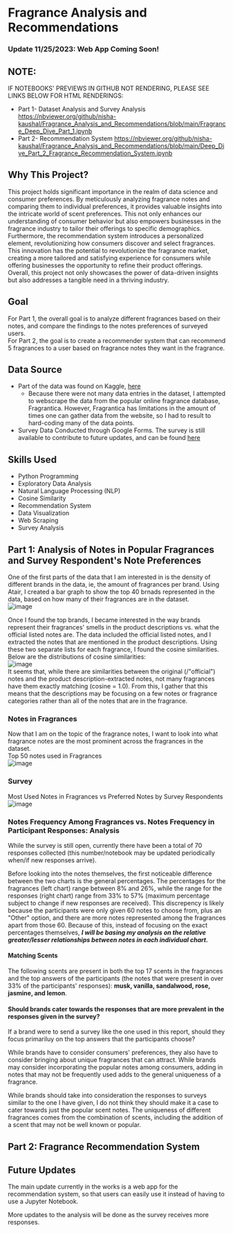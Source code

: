 # Fragrance Analysis and Recommendations
### Update 11/25/2023: Web App Coming Soon! 
## NOTE: 
IF NOTEBOOKS' PREVIEWS IN GITHUB NOT RENDERING, PLEASE SEE LINKS BELOW FOR HTML RENDERINGS: <br> 
* Part 1- Dataset Analysis and Survey Analysis https://nbviewer.org/github/nisha-kaushal/Fragrance_Analysis_and_Recommendations/blob/main/Fragrance_Deep_Dive_Part_1.ipynb <br>
* Part 2- Recommendation System https://nbviewer.org/github/nisha-kaushal/Fragrance_Analysis_and_Recommendations/blob/main/Deep_Dive_Part_2_Fragrance_Recommendation_System.ipynb

## Why This Project? 
This project holds significant importance in the realm of data science and consumer preferences. By meticulously analyzing fragrance notes and comparing them to individual preferences, it provides valuable insights into the intricate world of scent preferences. This not only enhances our understanding of consumer behavior but also empowers businesses in the fragrance industry to tailor their offerings to specific demographics. Furthermore, the recommendation system introduces a personalized element, revolutionizing how consumers discover and select fragrances. This innovation has the potential to revolutionize the fragrance market, creating a more tailored and satisfying experience for consumers while offering businesses the opportunity to refine their product offerings. Overall, this project not only showcases the power of data-driven insights but also addresses a tangible need in a thriving industry.

## Goal 
For Part 1, the overall goal is to analyze different fragrances based on their notes, and compare the findings to the notes preferences of surveyed users. <br>
For Part 2, the goal is to create a recommender system that can recommend 5 fragrances to a user based on fragrance notes they want in the fragrance. 

## Data Source 
* Part of the data was found on Kaggle, [here](https://www.kaggle.com/datasets/nandini1999/perfume-recommendation-dataset) <br> 
  * Because there were not many data entries in the dataset, I attempted to webscrape the data from the popular online fragrance database, Fragrantica. However, Fragrantica has limitations in the amount of times one can gather data from the website, so I had to result to hard-coding many of the data points. <br>
* Survey Data Conducted through Google Forms. The survey is still available to contribute to future updates, and can be found [here](https://docs.google.com/forms/d/e/1FAIpQLScGjr5oM_CzUVDHIQ3sr-TISh51U84lXy1rsC9utzrQgFmzBg/viewform)

## Skills Used
* Python Programming
* Exploratory Data Analysis
* Natural Language Processing (NLP)
* Cosine Similarity
* Recommendation System
* Data Visualization
* Web Scraping
* Survey Analysis

## Part 1: Analysis of Notes in Popular Fragrances and Survey Respondent's Note Preferences 

One of the first parts of the data that I am interested in is the density of different brands in the data, ie, the amount of fragrances per brand. Using Atair, I created a bar graph to show the top 40 brnads represented in the data, based on how many of their fragrances are in the dataset. <br>
![image](https://github.com/nisha-kaushal/Fragrance_Analysis_and_Recommendations/assets/100887571/d6236c10-5800-40d3-a1fb-4837d92a24c2)

Once I found the top brands, I became interested in the way brands represent their fragrances' smells in the product descriptions vs. what the official listed notes are. The data included the official listed notes, and I extracted the notes that are mentioned in the product descriptions. Using these two separate lists for each fragrance, I found the cosine similarities. Below are the distributions of cosine similarities: <br>
![image](https://github.com/nisha-kaushal/Fragrance_Analysis_and_Recommendations/assets/100887571/75ebdd05-e611-437d-8bed-3c94ab5ebae9) <br> 
It seems that, while there are similarities between the original (/"official") notes and the product description-extracted notes, not many fragrances have them exactly matching (cosine = 1.0). From this, I gather that this means that the descriptions may be focusing on a few notes or fragrance categories rather than all of the notes that are in the fragrance. 


### Notes in Fragrances 
Now that I am on the topic of the fragrance notes, I want to look into what fragrance notes are the most prominent across the fragrances in the dataset. <br>
Top 50 notes used in Fragrances <br> 
![image](https://github.com/nisha-kaushal/Fragrance_Analysis_and_Recommendations/assets/100887571/a446a94e-b78f-4887-805f-9af029eb5894)


### Survey
Most Used Notes in Fragrances vs Preferred Notes by Survey Respondents
![image](https://github.com/nisha-kaushal/Fragrance_Analysis_and_Recommendations/assets/100887571/f08f091d-4572-4845-b89b-14ed5d3da72f)

### Notes Frequency Among Fragrances vs. Notes Frequency in Participant Responses: Analysis

While the survey is still open, currently there have been a total of 70 responses collected (this number/notebook may be updated periodically when/if new responses arrive). 

Before looking into the notes themselves, the first noticeable difference between the two charts is the general percentages. The percentages for the fragrances (left chart) range between 8% and 26%, while the range for the responses (right chart) range from 33% to 57% (maximum percentage subject to change if new responses are received). This discrepency is likely because the participants were only given 60 notes to choose from, plus an "Other" option, and there are more notes represented among the fragrances apart from those 60. Because of this, instead of focusing on the exact percentages themselves, __*I will be basing my analysis on the relative greater/lesser relationships between notes in each individual chart.*__ <br> 

#### Matching Scents
The following scents are present in both the top 17 scents in the fragrances and the top answers of the participants (the notes that were present in over 33% of the participants' responses): **musk, vanilla, sandalwood, rose, jasmine, and lemon**. 
#### Should brands cater towards the responses that are more prevalent in the responses given in the survey?
If a brand were to send a survey like the one used in this report, should they focus primariluy on the top answers that the participants choose? <br> 

While brands have to consider consumers' preferences, they also have to consider bringing about unique fragrances that can attract. While brands may consider incorporating the popular notes among consumers, adding in notes that may not be frequently used adds to the general uniqueness of a fragrance. 

While brands should take into consideration the responses to surveys similar to the one I have given, I do not think they should make it a case to cater towards just the popular scent notes. The uniqueness of different fragrances comes from the combination of scents, including the addition of a scent that may not be well known or popular. 

## Part 2: Fragrance Recommendation System 

## Future Updates
The main update currently in the works is a web app for the recommendation system, so that users can easily use it instead of having to use a Jupyter Notebook. 

More updates to the analysis will be done as the survey receives more responses. 
